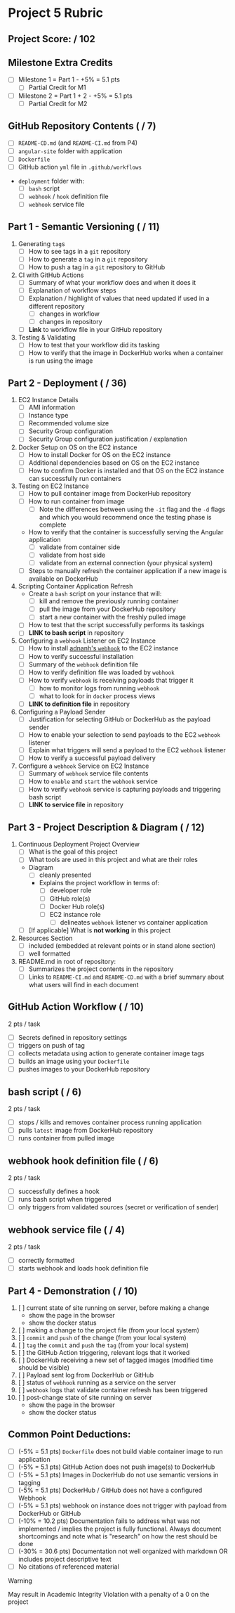 # Project 5 Rubric

## Project Score: / 102

## Milestone Extra Credits

- [ ] Milestone 1 = Part 1 - +5% = 5.1 pts
  - [ ] Partial Credit for M1
- [ ] Milestone 2 = Part 1 + 2 - +5% = 5.1 pts
  - [ ] Partial Credit for M2

## GitHub Repository Contents ( / 7)

- [ ] `README-CD.md` (and `README-CI.md` from P4)
- [ ] `angular-site` folder with application
- [ ] `Dockerfile`
- [ ] GitHub action `yml` file in `.github/workflows`
- `deployment` folder with:
  - [ ] `bash` script
  - [ ] `webhook` / `hook` definition file
  - [ ] `webhook` service file

## Part 1 - Semantic Versioning ( / 11)

1. Generating `tag`s 
    - [ ] How to see tags in a `git` repository
    - [ ] How to generate a `tag` in a `git` repository
    - [ ] How to push a tag in a `git` repository to GitHub
2. CI with GitHub Actions
    - [ ] Summary of what your workflow does and when it does it
    - [ ] Explanation of workflow steps
    - [ ] Explanation / highlight of values that need updated if used in a different repository
      - [ ] changes in workflow
      - [ ] changes in repository
    - [ ] **Link** to workflow file in your GitHub repository
3. Testing & Validating
    - [ ] How to test that your workflow did its tasking
    - [ ] How to verify that the image in DockerHub works when a container is run using the image

## Part 2 - Deployment ( / 36)

1. EC2 Instance Details
    - [ ] AMI information
    - [ ] Instance type 
    - [ ] Recommended volume size
    - [ ] Security Group configuration
    - [ ] Security Group configuration justification / explanation
2. Docker Setup on OS on the EC2 instance
    - [ ] How to install Docker for OS on the EC2 instance
    - [ ] Additional dependencies based on OS on the EC2 instance
    - [ ] How to confirm Docker is installed and that OS on the EC2 instance can successfully run containers
3. Testing on EC2 Instance
    - [ ] How to pull container image from DockerHub repository
    - [ ] How to run container from image 
      - [ ] Note the differences between using the `-it` flag and the `-d` flags and which you would recommend once the testing phase is complete
    - How to verify that the container is successfully serving the Angular application
      - [ ] validate from container side
      - [ ] validate from host side
      - [ ] validate from an external connection (your physical system)
    - [ ] Steps to manually refresh the container application if a new image is available on DockerHub
4. Scripting Container Application Refresh
    - Create a `bash` script on your instance that will:
      - [ ] kill and remove the previously running container
      - [ ] pull the image from your DockerHub repository
      - [ ] start a new container with the freshly pulled image
    - [ ] How to test that the script successfully performs its taskings
    - [ ] **LINK to bash script** in repository
5. Configuring a `webhook` Listener on EC2 Instance
    - [ ] How to install [adnanh's `webhook`](https://github.com/adnanh/webhook) to the EC2 instance
    - [ ] How to verify successful installation
    - [ ] Summary of the `webhook` definition file
    - [ ] How to verify definition file was loaded by `webhook`
    - [ ] How to verify `webhook` is receiving payloads that trigger it
      - [ ] how to monitor logs from running `webhook`
      - [ ] what to look for in `docker` process views
    - [ ] **LINK to definition file** in repository
6. Configuring a Payload Sender
    - [ ] Justification for selecting GitHub or DockerHub as the payload sender
    - [ ] How to enable your selection to send payloads to the EC2 `webhook` listener
    - [ ] Explain what triggers will send a payload to the EC2 `webhook` listener
    - [ ] How to verify a successful payload delivery
7. Configure a `webhook` Service on EC2 Instance 
    - [ ] Summary of `webhook` service file contents
    - [ ] How to `enable` and `start` the `webhook` service
    - [ ] How to verify `webhook` service is capturing payloads and triggering bash script
    - [ ] **LINK to service file** in repository

## Part 3 - Project Description & Diagram ( / 12)

1. Continuous Deployment Project Overview
    - [ ] What is the goal of this project
    - [ ] What tools are used in this project and what are their roles
    - Diagram
      - [ ] cleanly presented
      - Explains the project workflow in terms of:
        - [ ] developer role
        - [ ] GitHub role(s)
        - [ ] Docker Hub role(s)
        - [ ] EC2 instance role
          - [ ] delineates `webhook` listener vs container application
    - [ ] [If applicable] What is **not working** in this project
2. Resources Section
    - [ ] included (embedded at relevant points or in stand alone section)
    - [ ] well formatted
3. README.md in root of repository:
    - [ ] Summarizes the project contents in the repository
    - [ ] Links to `README-CI.md` and `README-CD.md` with a brief summary about what users will find in each document

## GitHub Action Workflow ( / 10)
2 pts / task

- [ ] Secrets defined in repository settings
- [ ] triggers on push of tag
- [ ] collects metadata using action to generate container image tags
- [ ] builds an image using your `Dockerfile`
- [ ] pushes images to your DockerHub repository

## bash script ( / 6)
2 pts / task

- [ ] stops / kills and removes container process running application
- [ ] pulls `latest` image from DockerHub repository
- [ ] runs container from pulled image

## webhook hook definition file ( / 6)
2 pts / task

- [ ] successfully defines a hook
- [ ] runs bash script when triggered
- [ ] only triggers from validated sources (secret or verification of sender)

## webhook service file ( / 4)
2 pts / task

- [ ] correctly formatted
- [ ] starts webhook and loads hook definition file 

## Part 4 - Demonstration ( / 10)

1. [ ] current state of site running on server, before making a change
    - show the page in the browser
    - show the docker status
2. [ ] making a change to the project file (from your local system)
3. [ ] `commit` and `push` of the change (from your local system)
4. [ ] `tag` the `commit` and `push` the `tag` (from your local system)
5. [ ] the GitHub Action triggering, relevant logs that it worked
6. [ ] DockerHub receiving a new set of tagged images (modified time should be visible)
7. [ ] Payload sent log from DockerHub or GitHub
8. [ ] status of `webhook` running as a service on the server
9. [ ] `webhook` logs that validate container refresh has been triggered
10. [ ] post-change state of site running on server
    - show the page in the browser
    - show the docker status

## Common Point Deductions:

- [ ] (-5% = 5.1 pts) `Dockerfile` does not build viable container image to run application
- [ ] (-5% = 5.1 pts) GitHub Action does not push image(s) to DockerHub
- [ ] (-5% = 5.1 pts) Images in DockerHub do not use semantic versions in tagging
- [ ] (-5% = 5.1 pts) DockerHub / GitHub does not have a configured Webhook
- [ ] (-5% = 5.1 pts) webhook on instance does not trigger with payload from DockerHub or GitHub
- [ ] (-10% = 10.2 pts) Documentation fails to address what was not implemented / implies the project is fully functional.  Always document shortcomings and note what is "research" on how the rest should be done
- [ ] (-30% = 30.6 pts) Documentation not well organized with markdown OR includes project descriptive text
- [ ] No citations of referenced material
> [!WARNING]
> May result in Academic Integrity Violation with a penalty of a 0 on the project
